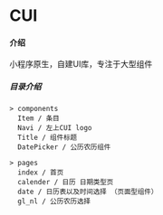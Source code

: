 # CUI

#### 介绍
小程序原生，自建UI库，专注于大型组件

##### 目录介绍

```
> components
  Item / 条目
  Navi / 左上CUI logo
  Title / 组件标题
  DatePicker / 公历农历组件
  
> pages
  index / 首页
  calender / 日历 日期类型页
  date / 日历表以及时间选择 （页面型组件）
  gl_nl / 公历农历选择
```


